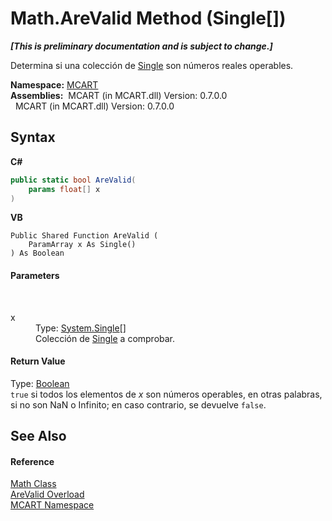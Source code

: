# Math.AreValid Method (Single[])
 _**\[This is preliminary documentation and is subject to change.\]**_

Determina si una colección de <a href="http://msdn2.microsoft.com/es-es/library/3www918f" target="_blank">Single</a> son números reales operables.

**Namespace:**&nbsp;<a href="89e7854f-fe6f-d208-fb0c-b17953422852">MCART</a><br />**Assemblies:**&nbsp;&nbsp;MCART (in MCART.dll) Version: 0.7.0.0<br />&nbsp;&nbsp;MCART (in MCART.dll) Version: 0.7.0.0<br />

## Syntax

**C#**<br />
``` C#
public static bool AreValid(
	params float[] x
)
```

**VB**<br />
``` VB
Public Shared Function AreValid ( 
	ParamArray x As Single()
) As Boolean
```


#### Parameters
&nbsp;<dl><dt>x</dt><dd>Type: <a href="http://msdn2.microsoft.com/es-es/library/3www918f" target="_blank">System.Single</a>[]<br />Colección de <a href="http://msdn2.microsoft.com/es-es/library/3www918f" target="_blank">Single</a> a comprobar.</dd></dl>

#### Return Value
Type: <a href="http://msdn2.microsoft.com/es-es/library/a28wyd50" target="_blank">Boolean</a><br />`true` si todos los elementos de *x* son números operables, en otras palabras, si no son NaN o Infinito; en caso contrario, se devuelve `false`.

## See Also


#### Reference
<a href="f110ea19-9a5d-de5d-39e7-a5ebffb3bc2c">Math Class</a><br /><a href="4fa5b2dc-9c82-2c5b-9cb9-97b8d5fac1db">AreValid Overload</a><br /><a href="89e7854f-fe6f-d208-fb0c-b17953422852">MCART Namespace</a><br />